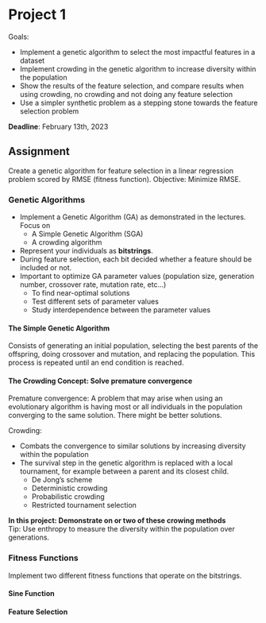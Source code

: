 # Project 1
Goals: 
- Implement a genetic algorithm to select the most impactful features in a dataset
- Implement crowding in the genetic algorithm to increase diversity within the population
- Show the results of the feature selection, and compare results when using crowding, no crowding and not doing any feature selection
- Use a simpler synthetic problem as a stepping stone towards the feature selection problem

**Deadline**: February 13th, 2023

## Assignment
Create a genetic algorithm for feature selection in a linear regression problem scored by RMSE (fitness function).
Objective: Minimize RMSE. 

### Genetic Algorithms
- Implement a Genetic Algorithm (GA) as demonstrated in the lectures. Focus on
  - A Simple Genetic Algorithm (SGA)
  - A crowding algorithm
- Represent your individuals as **bitstrings**.
- During feature selection, each bit decided whether a feature should be included or not.
- Important to optimize GA parameter values (population size, generation number, crossover rate, mutation rate, etc...)
  - To find near-optimal solutions 
  - Test different sets of parameter values
  - Study interdependence between the parameter values

#### The Simple Genetic Algorithm
Consists of generating an initial population, selecting the best parents of the offspring, doing crossover and mutation, and replacing the population. This process is repeated until an end condition is reached.

#### The Crowding Concept: Solve premature convergence
Premature convergence: A problem that may arise when using an evolutionary algorithm is having most or all individuals in the population converging to the same solution. There might be better solutions.

Crowding:
- Combats the convergence to similar solutions by increasing diversity within the population
- The survival step in the genetic algorithm is replaced with a local tournament, for example between a parent and its closest child.
  - De Jong’s scheme
  - Deterministic crowding
  - Probabilistic crowding
  - Restricted tournament selection

**In this project: Demonstrate on or two of these crowing methods**</br >
Tip: Use enthropy to measure the diversity within the population over generations. 

### Fitness Functions
Implement two different fitness functions that operate on the bitstrings.
#### Sine Function
#### Feature Selection